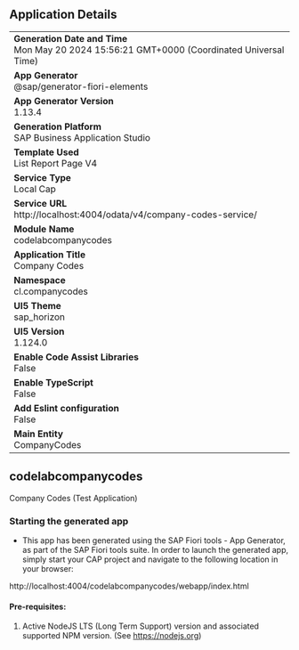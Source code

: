 ## Application Details
|               |
| ------------- |
|**Generation Date and Time**<br>Mon May 20 2024 15:56:21 GMT+0000 (Coordinated Universal Time)|
|**App Generator**<br>@sap/generator-fiori-elements|
|**App Generator Version**<br>1.13.4|
|**Generation Platform**<br>SAP Business Application Studio|
|**Template Used**<br>List Report Page V4|
|**Service Type**<br>Local Cap|
|**Service URL**<br>http://localhost:4004/odata/v4/company-codes-service/
|**Module Name**<br>codelabcompanycodes|
|**Application Title**<br>Company Codes|
|**Namespace**<br>cl.companycodes|
|**UI5 Theme**<br>sap_horizon|
|**UI5 Version**<br>1.124.0|
|**Enable Code Assist Libraries**<br>False|
|**Enable TypeScript**<br>False|
|**Add Eslint configuration**<br>False|
|**Main Entity**<br>CompanyCodes|

## codelabcompanycodes

Company Codes (Test Application)

### Starting the generated app

-   This app has been generated using the SAP Fiori tools - App Generator, as part of the SAP Fiori tools suite.  In order to launch the generated app, simply start your CAP project and navigate to the following location in your browser:

http://localhost:4004/codelabcompanycodes/webapp/index.html

#### Pre-requisites:

1. Active NodeJS LTS (Long Term Support) version and associated supported NPM version.  (See https://nodejs.org)


